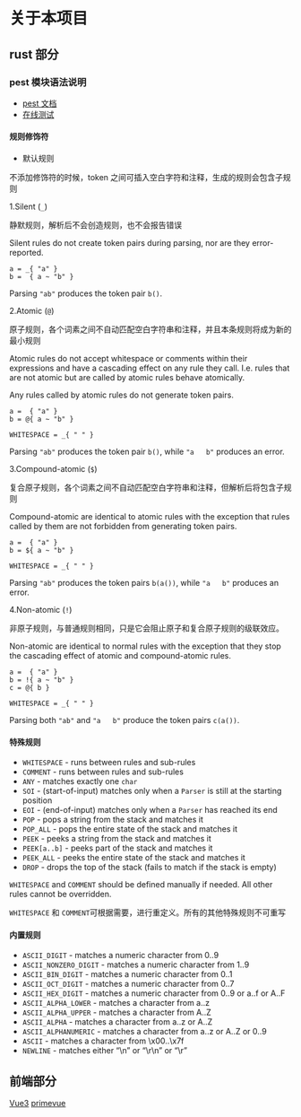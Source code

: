 # 关于本项目

## rust 部分

### pest 模块语法说明

- [pest 文档](https://docs.rs/pest)
- [在线测试](https://pest.rs/#editor)

#### 规则修饰符

- 默认规则

不添加修饰符的时候，token 之间可插入空白字符和注释，生成的规则会包含子规则

1.Silent (`_`)

静默规则，解析后不会创造规则，也不会报告错误

Silent rules do not create token pairs during parsing, nor are they error-reported.

```log
a = _{ "a" }
b =  { a ~ "b" }
```

Parsing `"ab"` produces the token pair `b()`.

2.Atomic (`@`)

原子规则，各个词素之间不自动匹配空白字符串和注释，并且本条规则将成为新的最小规则

Atomic rules do not accept whitespace or comments within their expressions and have a cascading effect on any rule they call. I.e. rules that are not atomic but are called by atomic rules behave atomically.

Any rules called by atomic rules do not generate token pairs.

```log
a =  { "a" }
b = @{ a ~ "b" }

WHITESPACE = _{ " " }
```

Parsing `"ab"` produces the token pair `b()`, while `"a   b"` produces an error.

3.Compound-atomic (`$`)

复合原子规则，各个词素之间不自动匹配空白字符串和注释，但解析后将包含子规则

Compound-atomic are identical to atomic rules with the exception that rules called by them are not forbidden from generating token pairs.

```log
a =  { "a" }
b = ${ a ~ "b" }

WHITESPACE = _{ " " }
```

Parsing `"ab"` produces the token pairs `b(a())`, while `"a   b"` produces an error.

4.Non-atomic (`!`)

非原子规则，与普通规则相同，只是它会阻止原子和复合原子规则的级联效应。

Non-atomic are identical to normal rules with the exception that they stop the cascading effect of atomic and compound-atomic rules.

```log
a =  { "a" }
b = !{ a ~ "b" }
c = @{ b }

WHITESPACE = _{ " " }
```

Parsing both `"ab"` and `"a   b"` produce the token pairs `c(a())`.

#### 特殊规则

- `WHITESPACE` - runs between rules and sub-rules
- `COMMENT` - runs between rules and sub-rules
- `ANY` - matches exactly one `char`
- `SOI` - (start-of-input) matches only when a `Parser` is still at the starting position
- `EOI` - (end-of-input) matches only when a `Parser` has reached its end
- `POP` - pops a string from the stack and matches it
- `POP_ALL` - pops the entire state of the stack and matches it
- `PEEK` - peeks a string from the stack and matches it
- `PEEK[a..b]` - peeks part of the stack and matches it
- `PEEK_ALL` - peeks the entire state of the stack and matches it
- `DROP` - drops the top of the stack (fails to match if the stack is empty)

`WHITESPACE` and `COMMENT` should be defined manually if needed. All other rules cannot be overridden.

`WHITESPACE` 和 `COMMENT`可根据需要，进行重定义。所有的其他特殊规则不可重写

#### 内置规则

- `ASCII_DIGIT` - matches a numeric character from 0..9
- `ASCII_NONZERO_DIGIT` - matches a numeric character from 1..9
- `ASCII_BIN_DIGIT` - matches a numeric character from 0..1
- `ASCII_OCT_DIGIT` - matches a numeric character from 0..7
- `ASCII_HEX_DIGIT` - matches a numeric character from 0..9 or a..f or A..F
- `ASCII_ALPHA_LOWER` - matches a character from a..z
- `ASCII_ALPHA_UPPER` - matches a character from A..Z
- `ASCII_ALPHA` - matches a character from a..z or A..Z
- `ASCII_ALPHANUMERIC` - matches a character from a..z or A..Z or 0..9
- `ASCII` - matches a character from \x00..\x7f
- `NEWLINE` - matches either “\n” or “\r\n” or “\r”

## 前端部分

[Vue3](https://cn.vuejs.org/guide/introduction.html)
[primevue](https://primevue.org/setup/)
